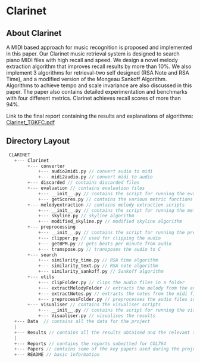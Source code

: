 # Clarinet

## About Clarinet

A MIDI based approach for music recognition is proposed and implemented in this paper. Our Clarinet music retrieval system is designed to search piano MIDI files with high recall and speed. We design a novel melody extraction algorithm that improves recall results by more than 10%. We also implement 3 algorithms for retrieval-two self designed (RSA Note and RSA Time), and a modified version of the Mongeau Sankoff Algorithm. Algorithms to achieve tempo and scale invariance are also discussed in this paper. The paper also contains detailed experimentation and benchmarks with four different metrics. Clarinet achieves recall scores of more than 94%.

Link to the final report containing the results and explanations of algorithms: [Clarinet_TGKFC.pdf](./Reports/Clarinet_TGKFC.pdf)

## Directory Layout

```go
 CLARINET
   +--- Clarinet 
        +--- converter
            +--- audio2midi.py // convert audio to midi
            +--- midi2audio.py // convert midi to audio
        +--- discarded // contains discarded files
        +--- evaluation // contains evaluation files
            +--- __init__.py // contains the script for running the evaluations
            +--- getScores.py // contains the various metric functions
        +--- melodyextraction // contains melody extraction scripts
            +--- __init__.py // contains the script for running the melody extraction
            +--- skyline.py // skyline algorithm
            +--- modified_skyline.py // modified skyline algorithm
        +--- preprocessing 
            +--- __init__.py // contains the script for running the preprocessing
            +--- clipper.py // used for clipping the audio
            +--- getBPM.py // gets beats per minute from audio
            +--- transpose.py // transposes the audio to C
        +--- search 
            +--- similarity_time.py // RSA time algorithm
            +--- similarity_text.py // RSA note algorithm 
            +--- similarity_sankoff.py // Sankoff algorithm
        +--- utils
            +--- clipFolder.py // clips the audio files in a folder 
            +--- extractMelodyFolder // extracts the melody from the audio files in a folder
            +--- extractNotes.py // extracts the notes from the midi files in a folder and stores in JSON file
            +--- preprocessFolder.py // preprocesses the audio files in a folder
        +--- visualiser // contains the visualiser scripts
            +--- __init__.py // contains the script for running the visualiser
            +--- Visualiser.py // visualises the results
   +--- Data  // contains all the data for the project
   |
   +--- Results // contains all the results obtained and the relevant scripts for generating the results
   |
   +--- Reports // contains the reports submitted for COL764
   +--- Papers // contains some of the key papers used during the project
   +--- README // basic information
```
